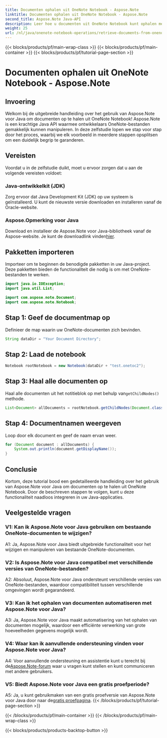 ```yaml
---
title: Documenten ophalen uit OneNote Notebook - Aspose.Note
linktitle: Documenten ophalen uit OneNote Notebook - Aspose.Note
second_title: Aspose.Note Java-API
description: Leer hoe u documenten uit OneNote Notebook kunt ophalen met Aspose.Note voor Java. Volg onze stapsgewijze handleiding voor een naadloze integratie.
weight: 25
url: /nl/java/onenote-notebook-operations/retrieve-documents-from-onenote-notebook/
---
```


{{< blocks/products/pf/main-wrap-class >}}
{{< blocks/products/pf/main-container >}}
{{< blocks/products/pf/tutorial-page-section >}}

# Documenten ophalen uit OneNote Notebook - Aspose.Note

## Invoering

Welkom bij de uitgebreide handleiding over het gebruik van Aspose.Note voor Java om documenten op te halen uit OneNote Notebook! Aspose.Note is een krachtige Java API waarmee ontwikkelaars OneNote-bestanden gemakkelijk kunnen manipuleren. In deze zelfstudie lopen we stap voor stap door het proces, waarbij we elk voorbeeld in meerdere stappen opsplitsen om een duidelijk begrip te garanderen.

## Vereisten

Voordat u in de zelfstudie duikt, moet u ervoor zorgen dat u aan de volgende vereisten voldoet:

### Java-ontwikkelkit (JDK)

Zorg ervoor dat Java Development Kit (JDK) op uw systeem is geïnstalleerd. U kunt de nieuwste versie downloaden en installeren vanaf de Oracle-website.

### Aspose.Opmerking voor Java

 Download en installeer de Aspose.Note voor Java-bibliotheek vanaf de Aspose-website. Je kunt de downloadlink vinden[hier](https://releases.aspose.com/note/java/).

## Pakketten importeren

Importeer om te beginnen de benodigde pakketten in uw Java-project. Deze pakketten bieden de functionaliteit die nodig is om met OneNote-bestanden te werken.

```java
import java.io.IOException;
import java.util.List;

import com.aspose.note.Document;
import com.aspose.note.Notebook;
```

## Stap 1: Geef de documentmap op

Definieer de map waarin uw OneNote-documenten zich bevinden.

```java
String dataDir = "Your Document Directory";
```

## Stap 2: Laad de notebook

```java
Notebook rootNotebook = new Notebook(dataDir + "test.onetoc2");
```

## Stap 3: Haal alle documenten op

 Haal alle documenten uit het notitieblok op met behulp van`getChildNodes()` methode.

```java
List<Document> allDocuments = rootNotebook.getChildNodes(Document.class);
```

## Stap 4: Documentnamen weergeven

Loop door elk document en geef de naam ervan weer.

```java
for (Document document : allDocuments) {
    System.out.println(document.getDisplayName());
}
```

## Conclusie

Kortom, deze tutorial bood een gedetailleerde handleiding over het gebruik van Aspose.Note voor Java om documenten op te halen uit OneNote Notebook. Door de beschreven stappen te volgen, kunt u deze functionaliteit naadloos integreren in uw Java-applicaties.

## Veelgestelde vragen

### V1: Kan ik Aspose.Note voor Java gebruiken om bestaande OneNote-documenten te wijzigen?

A1: Ja, Aspose.Note voor Java biedt uitgebreide functionaliteit voor het wijzigen en manipuleren van bestaande OneNote-documenten.

### V2: Is Aspose.Note voor Java compatibel met verschillende versies van OneNote-bestanden?

A2: Absoluut, Aspose.Note voor Java ondersteunt verschillende versies van OneNote-bestanden, waardoor compatibiliteit tussen verschillende omgevingen wordt gegarandeerd.

### V3: Kan ik het ophalen van documenten automatiseren met Aspose.Note voor Java?

A3: Ja, Aspose.Note voor Java maakt automatisering van het ophalen van documenten mogelijk, waardoor een efficiënte verwerking van grote hoeveelheden gegevens mogelijk wordt.

### V4: Waar kan ik aanvullende ondersteuning vinden voor Aspose.Note voor Java?

 A4: Voor aanvullende ondersteuning en assistentie kunt u terecht bij de[Aspose.Note-forum](https://forum.aspose.com/c/note/28) waar u vragen kunt stellen en kunt communiceren met andere gebruikers.

### V5: Biedt Aspose.Note voor Java een gratis proefperiode?

 A5: Ja, u kunt gebruikmaken van een gratis proefversie van Aspose.Note voor Java door naar de[gratis proefpagina](https://releases.aspose.com/).
{{< /blocks/products/pf/tutorial-page-section >}}

{{< /blocks/products/pf/main-container >}}
{{< /blocks/products/pf/main-wrap-class >}}

{{< blocks/products/products-backtop-button >}}
